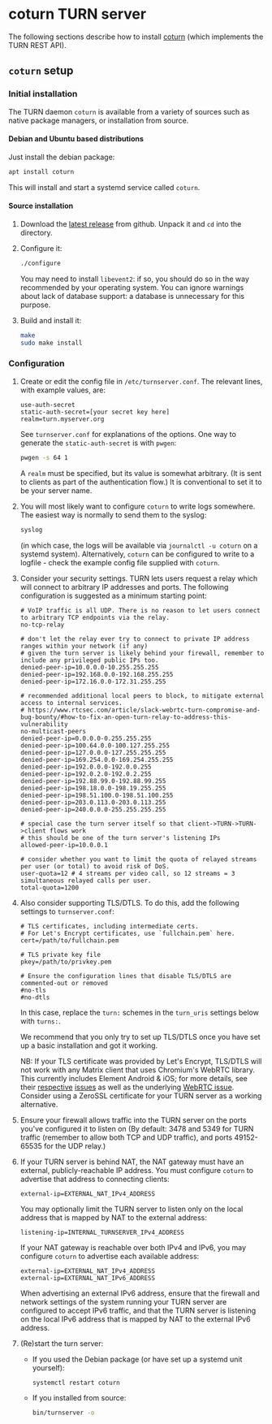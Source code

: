 # coturn TURN server

The following sections describe how to install [coturn](<https://github.com/coturn/coturn>) (which implements the TURN REST API).

## `coturn` setup

### Initial installation

The TURN daemon `coturn` is available from a variety of sources such as native package managers, or installation from source.

#### Debian and Ubuntu based distributions

Just install the debian package:

```sh
apt install coturn
```

This will install and start a systemd service called `coturn`.

#### Source installation

1. Download the [latest release](https://github.com/coturn/coturn/releases/latest) from github.  Unpack it and `cd` into the directory.

1.  Configure it:

    ```sh
    ./configure
    ```

    You may need to install `libevent2`: if so, you should do so in
    the way recommended by your operating system. You can ignore
    warnings about lack of database support: a database is unnecessary
    for this purpose.

1.  Build and install it:

    ```sh
    make
    sudo make install
    ```

### Configuration

1.  Create or edit the config file in `/etc/turnserver.conf`. The relevant
    lines, with example values, are:

    ```
    use-auth-secret
    static-auth-secret=[your secret key here]
    realm=turn.myserver.org
    ```

    See `turnserver.conf` for explanations of the options. One way to generate
    the `static-auth-secret` is with `pwgen`:

    ```sh
    pwgen -s 64 1
    ```

    A `realm` must be specified, but its value is somewhat arbitrary. (It is
    sent to clients as part of the authentication flow.) It is conventional to
    set it to be your server name.

1.  You will most likely want to configure `coturn` to write logs somewhere. The
    easiest way is normally to send them to the syslog:

    ```sh
    syslog
    ```

    (in which case, the logs will be available via `journalctl -u coturn` on a
    systemd system). Alternatively, `coturn` can be configured to write to a
    logfile - check the example config file supplied with `coturn`.

1.  Consider your security settings. TURN lets users request a relay which will
    connect to arbitrary IP addresses and ports. The following configuration is
    suggested as a minimum starting point:

    ```
    # VoIP traffic is all UDP. There is no reason to let users connect to arbitrary TCP endpoints via the relay.
    no-tcp-relay

    # don't let the relay ever try to connect to private IP address ranges within your network (if any)
    # given the turn server is likely behind your firewall, remember to include any privileged public IPs too.
    denied-peer-ip=10.0.0.0-10.255.255.255
    denied-peer-ip=192.168.0.0-192.168.255.255
    denied-peer-ip=172.16.0.0-172.31.255.255

    # recommended additional local peers to block, to mitigate external access to internal services.
    # https://www.rtcsec.com/article/slack-webrtc-turn-compromise-and-bug-bounty/#how-to-fix-an-open-turn-relay-to-address-this-vulnerability
    no-multicast-peers
    denied-peer-ip=0.0.0.0-0.255.255.255
    denied-peer-ip=100.64.0.0-100.127.255.255
    denied-peer-ip=127.0.0.0-127.255.255.255
    denied-peer-ip=169.254.0.0-169.254.255.255
    denied-peer-ip=192.0.0.0-192.0.0.255
    denied-peer-ip=192.0.2.0-192.0.2.255
    denied-peer-ip=192.88.99.0-192.88.99.255
    denied-peer-ip=198.18.0.0-198.19.255.255
    denied-peer-ip=198.51.100.0-198.51.100.255
    denied-peer-ip=203.0.113.0-203.0.113.255
    denied-peer-ip=240.0.0.0-255.255.255.255

    # special case the turn server itself so that client->TURN->TURN->client flows work
    # this should be one of the turn server's listening IPs
    allowed-peer-ip=10.0.0.1

    # consider whether you want to limit the quota of relayed streams per user (or total) to avoid risk of DoS.
    user-quota=12 # 4 streams per video call, so 12 streams = 3 simultaneous relayed calls per user.
    total-quota=1200
    ```

1.  Also consider supporting TLS/DTLS. To do this, add the following settings
    to `turnserver.conf`:

    ```
    # TLS certificates, including intermediate certs.
    # For Let's Encrypt certificates, use `fullchain.pem` here.
    cert=/path/to/fullchain.pem

    # TLS private key file
    pkey=/path/to/privkey.pem

    # Ensure the configuration lines that disable TLS/DTLS are commented-out or removed
    #no-tls
    #no-dtls
    ```

    In this case, replace the `turn:` schemes in the `turn_uris` settings below
    with `turns:`.

    We recommend that you only try to set up TLS/DTLS once you have set up a
    basic installation and got it working.

    NB: If your TLS certificate was provided by Let's Encrypt, TLS/DTLS will
    not work with any Matrix client that uses Chromium's WebRTC library. This
    currently includes Element Android & iOS; for more details, see their
    [respective](https://github.com/vector-im/element-android/issues/1533)
    [issues](https://github.com/vector-im/element-ios/issues/2712) as well as the underlying
    [WebRTC issue](https://bugs.chromium.org/p/webrtc/issues/detail?id=11710).
    Consider using a ZeroSSL certificate for your TURN server as a working alternative.

1.  Ensure your firewall allows traffic into the TURN server on the ports
    you've configured it to listen on (By default: 3478 and 5349 for TURN
    traffic (remember to allow both TCP and UDP traffic), and ports 49152-65535
    for the UDP relay.)

1.  If your TURN server is behind NAT, the NAT gateway must have an external,
    publicly-reachable IP address. You must configure `coturn` to advertise that
    address to connecting clients:

    ```
    external-ip=EXTERNAL_NAT_IPv4_ADDRESS
    ```

    You may optionally limit the TURN server to listen only on the local
    address that is mapped by NAT to the external address:

    ```
    listening-ip=INTERNAL_TURNSERVER_IPv4_ADDRESS
    ```

    If your NAT gateway is reachable over both IPv4 and IPv6, you may
    configure `coturn` to advertise each available address:

    ```
    external-ip=EXTERNAL_NAT_IPv4_ADDRESS
    external-ip=EXTERNAL_NAT_IPv6_ADDRESS
    ```

    When advertising an external IPv6 address, ensure that the firewall and
    network settings of the system running your TURN server are configured to
    accept IPv6 traffic, and that the TURN server is listening on the local
    IPv6 address that is mapped by NAT to the external IPv6 address.

1.  (Re)start the turn server:

    * If you used the Debian package (or have set up a systemd unit yourself):
      ```sh
      systemctl restart coturn
      ```

    * If you installed from source:

      ```sh
      bin/turnserver -o
      ```

